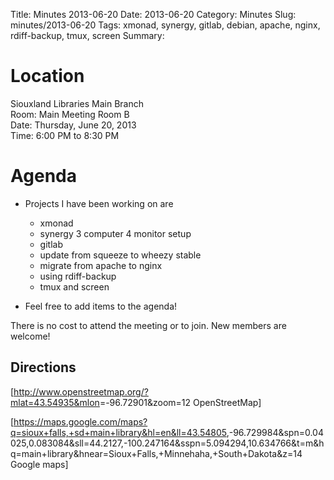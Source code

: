 Title: Minutes 2013-06-20
Date: 2013-06-20 
Category: Minutes 
Slug: minutes/2013-06-20
Tags: xmonad, synergy, gitlab, debian, apache, nginx, rdiff-backup, tmux, screen
Summary:

Location
========

Siouxland Libraries Main Branch  
Room: Main Meeting Room B  
Date: Thursday, June 20, 2013  
Time: 6:00 PM to 8:30 PM  

Agenda
======

-   Projects I have been working on are
    -   xmonad
    -   synergy 3 computer 4 monitor setup
    -   gitlab
    -   update from squeeze to wheezy stable
    -   migrate from apache to nginx
    -   using rdiff-backup
    -   tmux and screen

-   Feel free to add items to the agenda!

There is no cost to attend the meeting or to join. New members are
welcome!

Directions
----------

[<http://www.openstreetmap.org/?mlat=43.54935&mlon>=-96.72901&zoom=12
OpenStreetMap]

[<https://maps.google.com/maps?q=sioux+falls,+sd+main+library&hl=en&ll=43.54805>,-96.729984&spn=0.04025,0.083084&sll=44.2127,-100.247164&sspn=5.094294,10.634766&t=m&hq=main+library&hnear=Sioux+Falls,+Minnehaha,+South+Dakota&z=14
Google maps]
